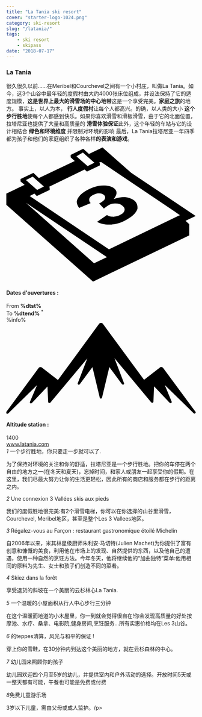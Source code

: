 ```yaml
---
title: "La Tania ski resort"
cover: "starter-logo-1024.png"
category: ski-resort
slug: "/latania/"
tags:
    - ski resort
    - skipass
date: "2018-07-17"
---
```


<div class="edito-wrapper station">
<div class="banner-station">
  <div class="banner-station-logo">
 <imgtest data="la-tania.png" directory="post" alt="La Tania"></imgtest>
  </div> </div>
<h3 class="main-title-1 h-margin-bottom-0">La Tania</h1>
<div class="rich-text">
  <p>很久很久以前……在Meribel和Courchevel之间有一个小村庄，叫做La Tania。如今，这3个山谷中最年轻的度假村由大约4000张床位组成，并设法保持了它的适度规模，<strong>这是世界上最大的滑雪场的中心地带</strong>这是一个享受完美。<strong>家庭之旅</strong>的地方。 事实上，以人为本， 
 <strong> 行人度假村</strong>让每个人都高兴。的确，以人类的大小 <strong>这个步行胜地</strong>使每个人都感到快乐。如果你喜欢滑雪和滑板滑雪，由于它的北面位置，拉塔尼亚也提供了大量和高质量的 <strong>滑雪体验保证</strong>此外，这个年轻的车站与它的设计相结合 <strong>绿色和环境维度</strong> 并限制对环境的影响
 最后，La Tania拉塔尼亚一年四季都为孩子和他们的家庭组织了各种各样<strong>的表演和游戏</strong>。
 </p></div>
 <div class="grid center">
  <div class="col-6">
 <i class="icon icon-date icon-55">
<svg xmlns="http:/www.w3.org/2000/svg" viewBox="0 0 55.9 39.6">  <path d="M37.6 15.5c-.7-.5-1.6-.8-2.6-.9-1.1 0-2.2.2-3.3.6 1.1-1.4 1.1-2.4.1-3.2-.7-.5-1.7-.8-3.1-.8-1.6 0-3.3.5-4.9 1.4-.9.5-1.7 1.1-2.2 1.7-.5.6-.8 1.2-.8 1.7s.2 1.1.7 1.8l3.4-1.4c-.4-.4-.5-.8-.4-1.3.1-.4.5-.8 1.1-1.1.6-.3 1.1-.5 1.7-.5.6 0 1 .1 1.4.4.4.3.6.7.4 1.2-.2.5-.8.9-1.7 1.4l1.4 1.5c.5-.4.9-.7 1.4-1 .6-.4 1.3-.5 2.1-.5s1.4.2 1.9.6c.6.4.8.9.7 1.4-.1.5-.5 1-1.2 1.3-.6.4-1.3.5-2 .6-.7 0-1.4-.1-2-.5l-2.9 2c1.1.6 2.5.9 4.1.8 1.6-.1 3.2-.6 4.7-1.5 1.6-.9 2.7-1.9 3.1-3.1.1-.9-.1-1.9-1.1-2.6z"></path>  <path d="M52.9 21.6l3-1.4-19-12.7L28.4 0l-4 1.9L22.7.4 19 2.2v.7L20.2 4 9.6 9 8 7.5 4.2 9.3v.7l1.2 1L0 13.6v3.3l25.6 22.6L54 25.9v-3.3l-1.1-1zM22.6 1.5l.9.8L26 4.5l-2 1-2.4-2.1-.9-.8 1.9-1.1zM7.8 8.6l.9.8 2.4 2.1-2 1-2.4-2.1-.9-.8 2-1zm18.1 25.5L5.8 16.3l23.9 16-3.8 1.8zM51.1 20L30.3 30 6.9 14.3l1.4-.7.7.7 3.8-1.8v-.7l-.2-.2 10.5-5.1.7.6 3.8-1.8v-.7l-.2-.2.6-.1 21.6 14.5 1.7 1.2h-.2z"></path>
</svg>
 </i>
 <h4 class="main-title-3 h-uppercase center h-fz-16">Dates d'ouvertures :</h4>
   <div class="opening-dates">
                     From <strong>%dtst%</strong> <br/>
                     To <strong>%dtend%</strong> <sup className="blue">*</sup>
</div>
   %info%
  </div>
  <div class="col-6">
 <i class="icon icon-mountain icon-55">
<svg xmlns="http:/www.w3.org/2000/svg" viewBox="0 0 85.1 40.7">  <path d="M23.2 25.6L41.7.4c.2-.3.5-.4.9-.4.3 0 .6.1.8.4l18.5 25.1L69 20c.2-.2.5-.3.8-.2.3 0 .5.2.7.4L85 39.8c.2.2.1.5-.1.7-.2.2-.5.2-.7 0l-13-12.7 3.1 7.5c.1.2 0 .5-.2.6-.2.1-.5.1-.7-.1l-7-7.4-.3 6.9c0 .2-.1.4-.4.5-.2.1-.4 0-.6-.2L48.6 15.8 52.9 27c.1.2 0 .5-.2.6-.2.1-.5.1-.7-.1l-5.7-7.7L43 33.5c-.1.2-.3.4-.5.4s-.4-.2-.5-.4l-3.3-13.7-5.7 7.7c-.2.2-.4.3-.7.1-.2-.1-.3-.4-.2-.6l4.3-11.1-16.6 19.8c-.1.2-.4.2-.6.2-.2-.1-.3-.2-.4-.5l-.3-6.9-7 7.4c-.2.2-.5.2-.7.1-.2-.1-.3-.4-.2-.6l3.2-7.5-13 12.7c-.2.2-.5.2-.7 0-.2-.2-.2-.5-.1-.7l14.5-19.7c.2-.2.4-.4.7-.4.3 0 .6 0 .8.2l7.2 5.6z"></path>
</svg>
 </i>
 <h4 class="main-title-3 h-uppercase center h-fz-16">Altitude station :</h4>
 1400
  </div> </div>
 <a rel="nofollow" href="http:/www.latania.com/" class="btn btn-blue" target="_blank">www.latania.com</a>
 
<div class="poi-anchor-title" id="marker_11">
<em>1</em> 一个步行胜地，你只要走一步就可以了.
</div>

<div class="o-actu fullWidth">
<div class="grid-noGutter-equalHeight_sm-1">
<div class="col">
<imgtest data="latania-stationpietonne.jpg" directory="post" alt="一个步行胜地，你只要走一步就可以了"></imgtest>
</div>
 <div class="col">
<div class="pl2 rich-text">  <p>为了保持对环境的关注和你的舒适，拉塔尼亚是一个步行胜地。把你的车停在两个自由的地方之一(在冬天和夏天)，忘掉时间，和家人或朋友一起享受你的假期。在这里，我们尽最大努力让你的生活更轻松，因此所有的商店和服务都在步行的距离之内。</p>
</div>
 </div>
  </div> </div>
 <div class="poi-anchor-title" id="marker_12">
  <em>2</em> Une connexion 3 Vallées skis aux pieds </div>
 <div class="o-actu fullWidth">
  <div class="grid-noGutter-equalHeight_sm-1">
 <div class="col">
<imgtest data="latania-connexion.jpg" directory="post" alt="Une connexion 3 Vallées skis aux pieds"></imgtest>
 </div>
 <div class="col">
<div class="pl2 rich-text">  <p>我们的度假胜地很完美:有2个滑雪电梯，你可以在你选择的山谷里滑雪，Courchevel, Meribel地区，甚至是整个Les 3 Vallees地区。</p>
</div>
 </div>
 </div> </div>
 <div class="poi-anchor-title" id="marker_13">
  <em>3</em> Régalez-vous au Farçon : restaurant gastronomique étoilé Michelin </div>
 <div class="o-actu fullWidth">
  <div class="grid-noGutter-equalHeight_sm-1">
 <div class="col">
<imgtest data="latania-lefarcon.jpg" directory="post" alt="Régalez-vous au Farçon : restaurant gastronomique étoilé Michelin"></imgtest>
 </div>
 <div class="col">
<div class="pl2 rich-text">  <p>自2006年以来，米其林星级厨师朱利安·马切特(Julien Machet)为你提供了富有创意和慷慨的美食，利用他在市场上的发现、自然提供的东西，以及他自己的遭遇，使用一种自然的烹饪方法。今年冬天，他将继续他的“加曲独特”菜单:他用相同的原料为先生、女士和孩子们创造不同的菜肴。</p>
</div>
 </div>
  </div> </div>
 <div class="poi-anchor-title" id="marker_14">
  <em>4</em> Skiez dans la forêt </div>
 <div class="o-actu fullWidth">
  <div class="grid-noGutter-equalHeight_sm-1">
 <div class="col">
<imgtest data="57e4e0b210e4c_latania-skiforet.jpg" directory="post" alt="Skiez dans la forêt"></imgtest>
 </div>
 <div class="col">
<div class="pl2 rich-text">  <p>享受退货的斜坡在一个美丽的云杉林心La Tania.</p>
</div>
 </div>
  </div> </div>
 <div class="poi-anchor-title" id="marker_15">
  <em>5</em> 一个温暖的小屋面积从行人中心步行三分钟 </div>
 <div class="o-actu fullWidth">
  <div class="grid-noGutter-equalHeight_sm-1">
 <div class="col">
<imgtest data="latania-chalet.jpg" directory="post" alt="一个温暖的小屋面积从行人中心步行三分钟"></imgtest>
 </div>
 <div class="col">
<div class="pl2 rich-text">  <p>在这个温暖而地道的小木屋里，你一到就会觉得很自在!你会发现高质量的好处按摩池、水疗、桑拿、电影院,健身房间,烹饪服务…所有实惠价格均在Les 3山谷。</p>
</div>
 </div>
  </div> </div>
 <div class="poi-anchor-title" id="marker_16">
  <em>6</em> 的teppes清算，风光与和平的保证 ! </div>
 <div class="o-actu fullWidth">
  <div class="grid-noGutter-equalHeight_sm-1">
 <div class="col">
<imgtest data="latania-raquette.jpg" directory="post" alt="的teppes清算，风光与和平的保证！"></imgtest>
 </div>
 <div class="col">
<div class="pl2 rich-text"> <p>穿上你的雪鞋，在30分钟内到达这个美丽的地方，就在云杉森林的中心。</p>
</div>
 </div>
  </div> </div> <div class="poi-anchor-title" id="marker_17">
  <em>7</em> 幼儿园来照顾你的孩子</div>
 <div class="o-actu fullWidth">
  <div class="grid-noGutter-equalHeight_sm-1">
 <div class="col">
<imgtest data="latania-garderie.jpg" directory="post" alt="幼儿园来照顾你的孩子"></imgtest>
 </div>
 <div class="col">
<div class="pl2 rich-text"><p>幼儿园欢迎四个月至5岁的幼儿，并提供室内和户外活动的选择。开放时间5天或一整天都有可能，午餐也可能是免费或付费</p>
</div>
 </div>
  </div></div>
 <div class="poi-anchor-title" id="marker_18">
  <em>8</em>免费儿童游乐场 </div>
 <div class="o-actu fullWidth">
  <div class="grid-noGutter-equalHeight_sm-1">
 <div class="col">
<imgtest data="latania-airdejeux.jpg" directory="post" alt="免费儿童游乐场"></imgtest>
 </div>
 <div class="col">
<div class="pl2 rich-text">  <p>3岁以下儿童，需由父母或成人监护。/p>
</div>
 </div>
  </div>
</div>